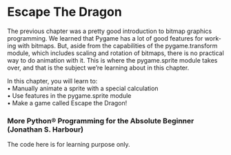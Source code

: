 # Escape The Dragon
The previous chapter was a pretty good introduction to bitmap graphics programming. We learned that Pygame has a lot of good features for work- ing with bitmaps. But, aside from the capabilities of the pygame.transform module, which includes scaling and rotation of bitmaps, there is no practical way to do animation with it. This is where the pygame.sprite module takes over, and that is the subject we’re learning about in this chapter. <br />

In this chapter, you will learn to:<br />
• Manually animate a sprite with a special calculation <br />
• Use features in the pygame.sprite module<br />
• Make a game called Escape the Dragon!

### More Python® Programming for the Absolute Beginner (Jonathan S. Harbour)
The code here is for learning purpose only.
